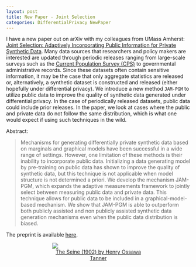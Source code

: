 ```yaml
---
layout: post
title: New Paper - Joint Selection
categories: DifferentialPrivacy NewPaper
---
```


I have a new paper out on arXiv with my colleagues from UMass Amherst: [Joint Selection: Adaptively Incorporating Public Information for Private Synthetic Data](https://arxiv.org/abs/2403.07797). Many data sources that researchers and policy makers are interested are updated through periodic releases ranging from large-scale surveys such as the [Current Population Survey (CPS)](https://www.census.gov/programs-surveys/cps.html) to governmental administrative records. Since these datasets often contain sensitive information, it may be the case that only aggregate statistics are released or, alternatively, a synthetic dataset is constructed and released (either hopefully under differential privacy). We introduce a new method `JAM-PGM` to utilize public data to improve the quality of synthetic data generated under differential privacy. In the case of periodically released datasets, public data could include prior releases. In the paper, we look at cases where the public and private data do not follow the same distribution, which is what one would expect if using such techniques in the wild.

Abstract:
> Mechanisms for generating differentially private synthetic data based on marginals and graphical models have been successful in a wide range of settings. However, one limitation of these methods is their inability to incorporate public data. Initializing a data generating model by pre-training on public data has shown to improve the quality of synthetic data, but this technique is not applicable when model structure is not determined a priori. We develop the mechanism JAM-PGM, which expands the adaptive measurements framework to jointly select between measuring public data and private data. This technique allows for public data to be included in a graphical-model-based mechanism. We show that JAM-PGM is able to outperform both publicly assisted and non publicly assisted synthetic data generation mechanisms even when the public data distribution is biased.

The preprint is available [here](https://arxiv.org/abs/2403.07797).

<figure style="display: block; margin-left: auto; margin-right: auto; width: 50%">
  <img src="https://media.nga.gov/iiif/ed0b70d3-a43b-4a00-89ac-657b7e396689/full/!440,400/0/default.jpg">
  <figcaption style="text-align: center"><a href="https://www.nga.gov/collection/art-object-page.52624.html">The Seine (1902) by Henry Ossawa Tanner</a></figcaption>
</figure>
